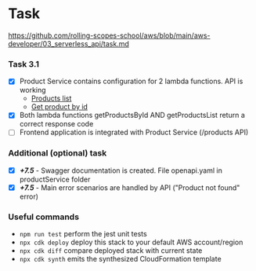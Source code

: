 # Task
https://github.com/rolling-scopes-school/aws/blob/main/aws-developer/03_serverless_api/task.md
### Task 3.1
- [x] Product Service contains configuration for 2 lambda functions. API is working
  * [Products list](https://m1xge546pb.execute-api.us-east-1.amazonaws.com/prod/products)
  * [Get product by id](https://m1xge546pb.execute-api.us-east-1.amazonaws.com/prod/products/1)
- [x] Both lambda functions getProductsById AND getProductsList return a correct response code
- [ ] Frontend application is integrated with Product Service (/products API)

### Additional (optional) task
- [x] ***+7.5*** - Swagger documentation is created. File openapi.yaml in productService folder
- [x] ***+7.5*** - Main error scenarios are handled by API ("Product not found" error)    
### Useful commands

* `npm run test`         perform the jest unit tests
* `npx cdk deploy`       deploy this stack to your default AWS account/region
* `npx cdk diff`         compare deployed stack with current state
* `npx cdk synth`        emits the synthesized CloudFormation template
